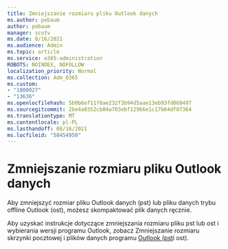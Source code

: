 ```yaml
---
title: Zmniejszanie rozmiaru pliku Outlook danych
ms.author: pebaum
author: pebaum
manager: scotv
ms.date: 8/16/2021
ms.audience: Admin
ms.topic: article
ms.service: o365-administration
ROBOTS: NOINDEX, NOFOLLOW
localization_priority: Normal
ms.collection: Adm_O365
ms.custom:
- "1800027"
- "13636"
ms.openlocfilehash: 5b0b6ef11f8ae232f3b94d5aae13eb93fd060497
ms.sourcegitcommit: 2be4a0352cb84a703ebf12966e1c17b64df07364
ms.translationtype: MT
ms.contentlocale: pl-PL
ms.lasthandoff: 08/16/2021
ms.locfileid: "58454950"
---
```

# <a name="reduce-the-size-of-your-outlook-data-file"></a>Zmniejszanie rozmiaru pliku Outlook danych

Aby zmniejszyć rozmiar pliku Outlook danych (pst) lub pliku danych trybu offline Outlook (ost), możesz skompaktować plik danych ręcznie. 

Aby uzyskać instrukcje dotyczące zmniejszania rozmiaru pliku pst lub ost i wybierania wersji programu Outlook, zobacz Zmniejszanie rozmiaru skrzynki pocztowej i plików danych programu [Outlook (pst](https://support.microsoft.com/office/reduce-the-size-of-your-mailbox-and-outlook-data-files-pst-and-ost-e4c6a4f1-d39c-47dc-a4fa-abe96dc8c7ef)i ost).